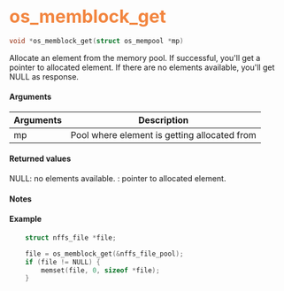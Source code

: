 ## <font color="#F2853F" style="font-size:24pt"> os_memblock_get</font>

```c
void *os_memblock_get(struct os_mempool *mp)
```

Allocate an element from the memory pool. If successful, you'll get a pointer to allocated element. If there are no elements available, you'll get NULL as response.


#### Arguments

| Arguments | Description |
|-----------|-------------|
| mp |  Pool where element is getting allocated from  |

#### Returned values

NULL: no elements available.
<pointer>: pointer to allocated element.

#### Notes


#### Example

<Add text to set up the context for the example here>

```c
	struct nffs_file *file;

    file = os_memblock_get(&nffs_file_pool);
    if (file != NULL) {
        memset(file, 0, sizeof *file);
    }

```


